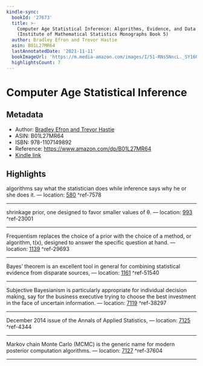 ```yaml
---
kindle-sync:
  bookId: '27673'
  title: >-
    Computer Age Statistical Inference: Algorithms, Evidence, and Data Science
    (Institute of Mathematical Statistics Monographs Book 5)
  author: Bradley Efron and Trevor Hastie
  asin: B01L27MR64
  lastAnnotatedDate: '2021-11-11'
  bookImageUrl: 'https://m.media-amazon.com/images/I/51-RNs5NncL._SY160.jpg'
  highlightsCount: 7
---
```

# Computer Age Statistical Inference
## Metadata
* Author: [Bradley Efron and Trevor Hastie](https://www.amazon.com/Bradley-Efron/e/B001IO9SZA/ref=dp_byline_cont_ebooks_1)
* ASIN: B01L27MR64
* ISBN: 978-1107149892
* Reference: https://www.amazon.com/dp/B01L27MR64
* [Kindle link](kindle://book?action=open&asin=B01L27MR64)

## Highlights
algorithms say what the statistician does while inference says why he or she does it. — location: [580](kindle://book?action=open&asin=B01L27MR64&location=580) ^ref-7578

---
shrinkage prior, one designed to favor smaller values of θ. — location: [993](kindle://book?action=open&asin=B01L27MR64&location=993) ^ref-23001

---
Frequentism replaces the choice of a prior with the choice of a method, or algorithm, t(x), designed to answer the specific question at hand. — location: [1139](kindle://book?action=open&asin=B01L27MR64&location=1139) ^ref-29693

---
Bayes’ theorem is an excellent tool in general for combining statistical evidence from disparate sources, — location: [1161](kindle://book?action=open&asin=B01L27MR64&location=1161) ^ref-51540

---
Subjective Bayesianism is particularly appropriate for individual decision making, say for the business executive trying to choose the best investment in the face of uncertain information. — location: [7119](kindle://book?action=open&asin=B01L27MR64&location=7119) ^ref-38297

---
December 2014 issue of the Annals of Applied Statistics, — location: [7125](kindle://book?action=open&asin=B01L27MR64&location=7125) ^ref-4344

---
Markov chain Monte Carlo (MCMC) is the generic name for modern posterior computation algorithms. — location: [7127](kindle://book?action=open&asin=B01L27MR64&location=7127) ^ref-37604

---
